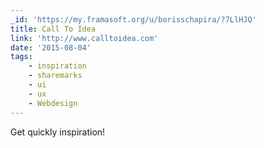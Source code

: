 ```yaml
---
_id: 'https://my.framasoft.org/u/borisschapira/?7LlHJQ'
title: Call To Idea
link: 'http://www.calltoidea.com'
date: '2015-08-04'
tags:
    - inspiration
    - sharemarks
    - ui
    - ux
    - Webdesign
---
```


<div class="markdown"><p>Get quickly inspiration!
</p></div>
